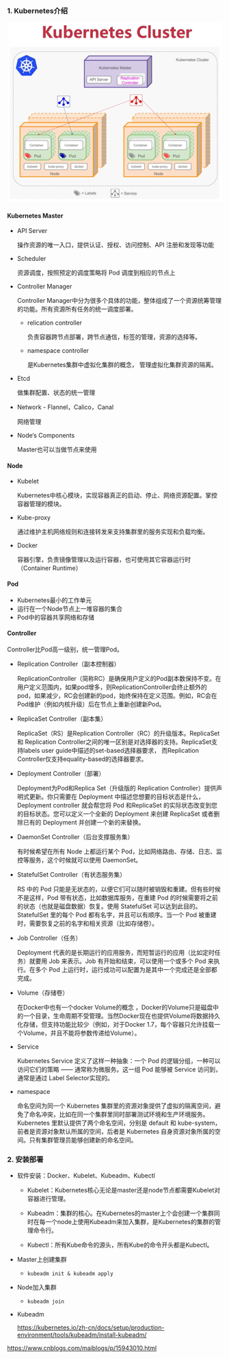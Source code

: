 ### 1. Kubernetes介绍

![image-20220629184638557](Kubernetes介绍与环境搭建.assets/image-20220629184638557.png)

#### Kubernetes Master

- API Server 

  操作资源的唯一入口，提供认证、授权、访问控制、API 注册和发现等功能

- Scheduler

  资源调度，按照预定的调度策略将 Pod 调度到相应的节点上

- Controller Manager

  Controller Manager中分为很多个具体的功能，整体组成了一个资源统筹管理的功能。所有资源所有任务的统一调度部署。

  - relication controller

    负责容器跨节点部署，跨节点通信，标签的管理，资源的选择等。

  - namespace controller

    是Kubernetes集群中虚拟化集群的概念， 管理虚拟化集群资源的隔离。

- Etcd 

  做集群配置、状态的统一管理

- Network - Flannel，Calico，Canal

  网络管理

- Node‘s Components

  Master也可以当做节点来使用

#### Node

- Kubelet

  Kubernetes中核心模块，实现容器真正的启动、停止、网络资源配置。掌控容器管理的模块。

- Kube-proxy

  通过维护主机网络规则和连接转发来支持集群里的服务实现和负载均衡。

- Docker 

  容器引擎，负责镜像管理以及运行容器，也可使用其它容器运行时（Container Runtime）

#### Pod

- Kubernetes最小的工作单元
- 运行在一个Node节点上一堆容器的集合
- Pod中的容器共享网络和存储

#### Controller

Controller比Pod高一级别，统一管理Pod。

- Replication Controller（副本控制器）

  ReplicationController（简称RC）是确保用户定义的Pod副本数保持不变。在用户定义范围内，如果pod增多，则ReplicationController会终止额外的pod，如果减少，RC会创建新的pod，始终保持在定义范围。例如，RC会在Pod维护（例如内核升级）后在节点上重新创建新Pod。

- ReplicaSet Controller（副本集）

  ReplicaSet（RS）是Replication Controller（RC）的升级版本。ReplicaSet 和 Replication Controller之间的唯一区别是对选择器的支持。ReplicaSet支持labels user guide中描述的set-based选择器要求， 而Replication Controller仅支持equality-based的选择器要求。

- Deployment Controller（部署）

  Deployment为Pod和Replica Set（升级版的 Replication Controller）提供声明式更新。你只需要在 Deployment 中描述您想要的目标状态是什么，Deployment controller 就会帮您将 Pod 和ReplicaSet 的实际状态改变到您的目标状态。您可以定义一个全新的 Deployment 来创建 ReplicaSet 或者删除已有的 Deployment 并创建一个新的来替换。

- DaemonSet Controller（后台支撑服务集）

  有时候希望在所有 Node 上都运行某个 Pod，比如网络路由、存储、日志、监控等服务，这个时候就可以使用 DaemonSet。

- StatefulSet Controller（有状态服务集）

  RS 中的 Pod 只能是无状态的，以便它们可以随时被销毁和重建。但有些时候不是这样，Pod 带有状态，比如数据库服务，在重建 Pod 的时候需要将之前的状态（也就是磁盘数据）恢复。使用 StatefulSet 可以达到此目的。StatefulSet 里的每个 Pod 都有名字，并且可以有顺序。当一个 Pod 被重建时，需要恢复之前的名字和相关资源（比如存储卷）。

- Job Controller（任务）

  Deployment 代表的是长期运行的应用服务，而短暂运行的应用（比如定时任务）就要用 Job 来表示。Job 有开始和结束，可以使用一个或多个 Pod 来执行。在多个 Pod 上运行时，运行成功可以配置为是其中一个完成还是全部都完成。

- Volume（存储卷）

  在Docker中也有一个docker Volume的概念 ，Docker的Volume只是磁盘中的一个目录，生命周期不受管理。当然Docker现在也提供Volume将数据持久化存储，但支持功能比较少（例如，对于Docker 1.7，每个容器只允许挂载一个Volume，并且不能将参数传递给Volume）。

- Service 

  Kubernetes Service 定义了这样一种抽象：一个 Pod 的逻辑分组，一种可以访问它们的策略 —— 通常称为微服务。这一组 Pod 能够被 Service 访问到，通常是通过 Label Selector实现的。

- namespace

  命名空间为同一个 Kubernetes 集群里的资源对象提供了虚拟的隔离空间，避免了命名冲突，比如在同一个集群里同时部署测试环境和生产环境服务。Kubernetes 里默认提供了两个命名空间，分别是 default 和 kube-system，前者是资源对象默认所属的空间，后者是 Kubernetes 自身资源对象所属的空间。只有集群管理员能够创建新的命名空间。



### 2. 安装部署

- 软件安装：Docker、Kubelet、Kubeadm、Kubectl

  - Kubelet：Kubernetes核心无论是master还是node节点都需要Kubelet对容器进行管理。
  - Kubeadm：集群的核心。在Kubernetes的master上个会创建一个集群同时在每一个node上使用Kubeadm来加入集群，是Kubernetes的集群的管理命令行。

  - Kubectl：所有Kube命令的源头，所有Kube的命令开头都是Kubectl。

- Master上创建集群

  - `kubeadm init & kubeadm apply`

- Node加入集群

  - `kubeadm join`

- Kubeadm

  https://kubernetes.io/zh-cn/docs/setup/production-environment/tools/kubeadm/install-kubeadm/

https://www.cnblogs.com/maiblogs/p/15943010.html